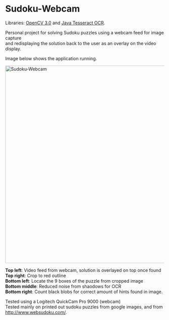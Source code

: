 # Sudoku-Webcam

Libraries: [OpenCV 3.0](http://opencv.org/downloads.html) and [Java Tesseract OCR](https://github.com/tesseract-ocr/tesseract).

Personal project for solving Sudoku puzzles using a webcam feed for image capture  
and redisplaying the solution back to the user as an overlay on the video display.  

Image below shows the application running.  

<img src="http://i.imgur.com/IHukXHn.png" alt="Sudoku-Webcam" width="625" heignt="650"/>

<b>Top left</b>: Video feed from webcam, solution is overlayed on top once found  
<b>Top right</b>: Crop to red outline  
<b>Bottom left</b>: Locate the 9 boxes of the puzzle from cropped image  
<b>Bottom middle</b>: Reduced noise from shaodows for OCR  
<b>Bottom right</b>: Count black blobs for correct amount of hints found in image.  


Tested using a Logitech QuickCam Pro 9000 (webcam)  
Tested mainly on printed out sudoku puzzles from google images, 
and from http://www.websudoku.com/.


